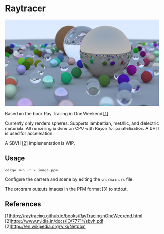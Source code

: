 Raytracer
=========

![Example render](image.png)

Based on the book Ray Tracing in One Weekend [[1]](#1).

Currently only renders spheres. Supports lambertian, metallic, and dielectric
materials. All rendering is done on CPU with Rayon for parallelisation. A BVH is
used for acceleration.

A SBVH [[2]](#2) implementation is WIP.

Usage
-----

    cargo run -r > image.ppm

Configure the camera and scene by editing the `src/main.rs` file.

The program outputs images in the PPM format [[3]](#3) to stdout.

References
----------

<a id="1">[1]</a>https://raytracing.github.io/books/RayTracingInOneWeekend.html  
<a id="2">[2]</a>https://www.nvidia.in/docs/IO/77714/sbvh.pdf  
<a id="3">[2]</a>https://en.wikipedia.org/wiki/Netpbm